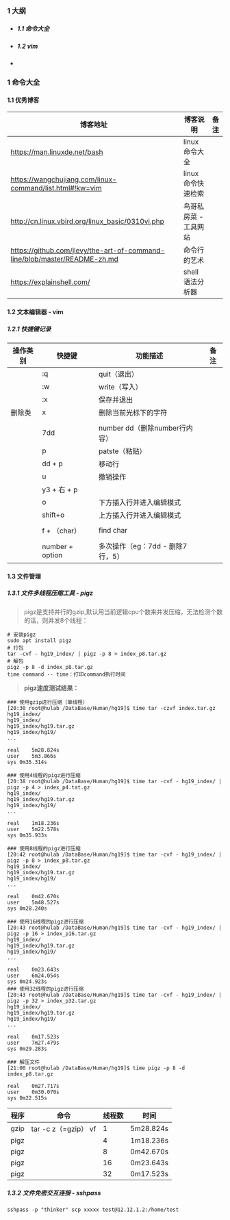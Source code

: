 ### 1 大纲

- ##### 1.1 命令大全

- ##### 1.2 vim

- 

### 1 命令大全

#### 1.1 优秀博客

| 博客地址                                                     | 博客说明              | 备注 |
| ------------------------------------------------------------ | --------------------- | ---- |
| https://man.linuxde.net/bash                                 | linux命令大全         |      |
| https://wangchujiang.com/linux-command/list.html#!kw=vim     | linux命令快速检索     |      |
| http://cn.linux.vbird.org/linux_basic/0310vi.php             | 鸟哥私房菜 - 工具网站 |      |
| https://github.com/jlevy/the-art-of-command-line/blob/master/README-zh.md | 命令行的艺术          |      |
| https://explainshell.com/                                    | shell 语法分析器      |      |

#### 1.2 文本编辑器 - vim

##### 1.2.1 快捷键记录

| 操作类别 | 快捷键          | 功能描述                         | 备注 |
| -------- | --------------- | -------------------------------- | ---- |
|          | :q              | quit（退出）                     |      |
|          | :w              | write（写入）                    |      |
|          | :x              | 保存并退出                       |      |
| 删除类   | x               | 删除当前光标下的字符             |      |
|          |                 |                                  |      |
|          | 7dd             | number dd（删除number行内容）    |      |
|          | p               | patste（粘贴）                   |      |
|          | dd + p          | 移动行                           |      |
|          | u               | 撤销操作                         |      |
|          | y3 + 右 + p     |                                  |      |
|          | o               | 下方插入行并进入编辑模式         |      |
|          | shift+o         | 上方插入行并进入编辑模式         |      |
|          |                 |                                  |      |
|          | f + （char）    | find char                        |      |
|          |                 |                                  |      |
|          | number + option | 多次操作（eg：7dd - 删除7行，5） |      |

#### 1.3 文件管理

##### 1.3.1 文件多线程压缩工具 - pigz

> pigz是支持并行的gzip,默认用当前逻辑cpu个数来并发压缩，无法检测个数的话，则并发8个线程：

```shell
# 安装pigz
sudo apt install pigz
# 打包
tar -cvf - hg19_index/ | pigz -p 8 > index_p8.tar.gz
# 解包
pigz -p 8 -d index_p8.tar.gz 
time command -- time：打印command执行时间
```

> **pigz速度测试结果：**

```shell
### 使用gzip进行压缩（单线程）
[20:30 root@hulab /DataBase/Human/hg19]$ time tar -czvf index.tar.gz hg19_index/
hg19_index/
hg19_index/hg19.tar.gz
hg19_index/hg19/
...

real    5m28.824s
user    5m3.866s
sys 0m35.314s

### 使用4线程的pigz进行压缩
[20:38 root@hulab /DataBase/Human/hg19]$ time tar -cvf - hg19_index/ | pigz -p 4 > index_p4.tat.gz 
hg19_index/
hg19_index/hg19.tar.gz
hg19_index/hg19/
...

real    1m18.236s
user    5m22.578s
sys 0m35.933s

### 使用8线程的pigz进行压缩
[20:42 root@hulab /DataBase/Human/hg19]$ time tar -cvf - hg19_index/ | pigz -p 8 > index_p8.tar.gz 
hg19_index/
hg19_index/hg19.tar.gz
hg19_index/hg19/
...

real    0m42.670s
user    5m48.527s
sys 0m28.240s

### 使用16线程的pigz进行压缩
[20:43 root@hulab /DataBase/Human/hg19]$ time tar -cvf - hg19_index/ | pigz -p 16 > index_p16.tar.gz 
hg19_index/
hg19_index/hg19.tar.gz
hg19_index/hg19/
...

real    0m23.643s
user    6m24.054s
sys 0m24.923s
### 使用32线程的pigz进行压缩
[20:43 root@hulab /DataBase/Human/hg19]$ time tar -cvf - hg19_index/ | pigz -p 32 > index_p32.tar.gz 
hg19_index/
hg19_index/hg19.tar.gz
hg19_index/hg19/
...

real    0m17.523s
user    7m27.479s
sys 0m29.283s

### 解压文件
[21:00 root@hulab /DataBase/Human/hg19]$ time pigz -p 8 -d index_p8.tar.gz 

real    0m27.717s
user    0m30.070s
sys 0m22.515s
```

| 程序 | 命令                 | 线程数 | 时间      |
| ---- | -------------------- | ------ | --------- |
| gzip | tar -c z（=gzip） vf | 1      | 5m28.824s |
| pigz |                      | 4      | 1m18.236s |
| pigz |                      | 8      | 0m42.670s |
| pigz |                      | 16     | 0m23.643s |
| pigz |                      | 32     | 0m17.523s |



##### 1.3.2 文件免密交互连接 - sshpass

```shell
sshpass -p "thinker" scp xxxxx test@12.12.1.2:/home/test
```

